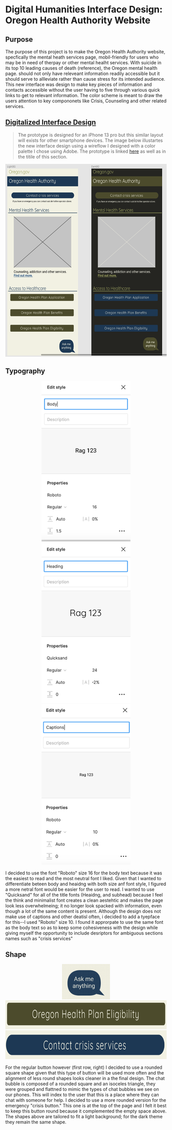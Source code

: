 # Digital Humanities Interface Design: Oregon Health Authority Website

## Purpose

The purpose of this project is to make the Oregon Health Authority website, specfically the mental heath services page, mobil-friendly for users who may be in need of therpay or other mental healht services. With suicide in its top 10 leading causes of death (reference), the Oregon mental health page. should not only have releveant information readily accessible but it should serve to allleviate rather than cause stress for its intended audience. This new interface was design to make key pieces of information and contacts accessible without the user having to five through various quick links to get to relevant information. The color scheme is meant to draw the users attention to key compononets like Crisis, Counseling and other related services. 

## [Digitalized Interface Design](https://www.figma.com/file/7Z1M1BWsyReR32XkZcOrk5/Interface-Design?node-id=15%3A64)
> The prototype is designed for an iPhone 13 pro but this similar layout will exists for other smartphone devices. 
The image below illustartes the new interface design using a wireflow I designed with a color palette I chose using Adobe. The prototype is linked [here](https://www.figma.com/file/7Z1M1BWsyReR32XkZcOrk5/Interface-Design?node-id=15%3A64) as well as in the titile of this section.

<p align="center">
  <img width="600" height="600" src="Light_Dark Theme.png">
</p>

## Typography
<p align="center">
  <img width="278" height="500" src="Body.png">
  <img width="278" height="500" src="Heading.png">
  <img width="278" height="500" src="Captions.png">
</p>
I decided to use the font "Roboto" size 16 for the body text because it was the easiest to read and the most neutral font I liked. Given that I wanted to differentiate beteen body and heaidng with both size anf font style, I figured a more netral font would be easier for the user to read. I wanted to use "Quicksand" for all of the title fonts (Heaidng, and subhead) because I feel the think and minimalist font creates a clean aestehtic and makes the page look less overwhelmeing; it no longer look spacked with information, even though a lot of the same content is present. Although the design does not make use of captions and other deatisl often, i decided to add a tyepface for this--I used "Roboto" size 10. I found it approrpate to use the same font as the body text so as to keep some cohesiveness with the design while giving myself the opportunity to include desriptors for ambiguous sections names such as "crisis services"

## Shape
<p align="center">
  <img width="150" height="110" src="Shape 3.png">
  <img width="800" height="90" src="Shape 1.png">
  <img width="800" height="90" src="Shape 2.png">
</p>
For the regular button however (first row, right) I decided to use a rounded square shape given that this type of button will be used more often and the alignment of less round shapes looks cleaner in a the final design. The chat bubble is composed of a rounded square and an isoceles triangle, they were grouped and flattned to mimic the types of chat bubbles we see on our phones. This will index to the user that this is a place where they can chat with someone for help. I decided to use a more rounded version for the emergency "crisis button." This one is at the top of the page and I felt it best to keep this button round because it complemented the empty space above. The shapes above are tailored to fit a light background; for the dark theme they remain the same shape.
